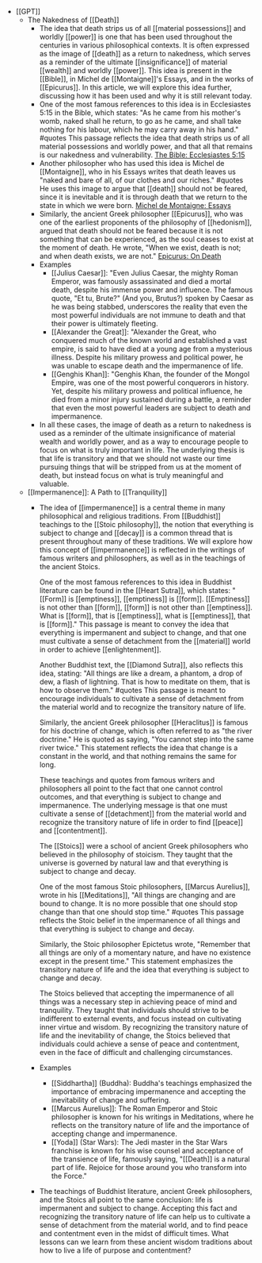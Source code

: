 - [[GPT]]
	- The Nakedness of [[Death]]
		- The idea that death strips us of all [[material possessions]] and worldly [[power]] is one that has been used throughout the centuries in various philosophical contexts. It is often expressed as the image of [[death]] as a return to nakedness, which serves as a reminder of the ultimate [[insignificance]] of material [[wealth]] and worldly [[power]]. This idea is present in the [[Bible]], in Michel de [[Montaigne]]'s Essays, and in the works of [[Epicurus]]. In this article, we will explore this idea further, discussing how it has been used and why it is still relevant today.
		- One of the most famous references to this idea is in Ecclesiastes 5:15 in the Bible, which states: "As he came from his mother's womb, naked shall he return, to go as he came, and shall take nothing for his labour, which he may carry away in his hand." #quotes This passage reflects the idea that death strips us of all material possessions and worldly power, and that all that remains is our nakedness and vulnerability. [The Bible: Ecclesiastes 5:15](https://www.biblegateway.com/passage/?search=Ecclesiastes+5%3A15&version=NIV)
		- Another philosopher who has used this idea is Michel de [[Montaigne]], who in his Essays writes that death leaves us "naked and bare of all, of our clothes and our riches." #quotes He uses this image to argue that [[death]] should not be feared, since it is inevitable and it is through death that we return to the state in which we were born. [Michel de Montaigne: Essays](https://www.gutenberg.org/files/3600/3600-h/3600-h.htm)
		- Similarly, the ancient Greek philosopher [[Epicurus]], who was one of the earliest proponents of the philosophy of [[hedonism]], argued that death should not be feared because it is not something that can be experienced, as the soul ceases to exist at the moment of death. He wrote, "When we exist, death is not; and when death exists, we are not." [Epicurus: On Death](https://www.iep.utm.edu/epideath/)
		- Examples
			- [[Julius Caesar]]: "Even Julius Caesar, the mighty Roman Emperor, was famously assassinated and died a mortal death, despite his immense power and influence. The famous quote, "Et tu, Brute?" (And you, Brutus?) spoken by Caesar as he was being stabbed, underscores the reality that even the most powerful individuals are not immune to death and that their power is ultimately fleeting.
			- [[Alexander the Great]]: "Alexander the Great, who conquered much of the known world and established a vast empire, is said to have died at a young age from a mysterious illness. Despite his military prowess and political power, he was unable to escape death and the impermanence of life.
			- [[Genghis Khan]]: "Genghis Khan, the founder of the Mongol Empire, was one of the most powerful conquerors in history. Yet, despite his military prowess and political influence, he died from a minor injury sustained during a battle, a reminder that even the most powerful leaders are subject to death and impermanence.
		- In all these cases, the image of death as a return to nakedness is used as a reminder of the ultimate insignificance of material wealth and worldly power, and as a way to encourage people to focus on what is truly important in life. The underlying thesis is that life is transitory and that we should not waste our time pursuing things that will be stripped from us at the moment of death, but instead focus on what is truly meaningful and valuable.
	- [[Impermanence]]: A Path to [[Tranquility]]
		- The idea of [[impermanence]] is a central theme in many philosophical and religious traditions. From [[Buddhist]] teachings to the [[Stoic philosophy]], the notion that everything is subject to change and [[decay]] is a common thread that is present throughout many of these traditions. We will explore how this concept of [[impermanence]] is reflected in the writings of famous writers and philosophers, as well as in the teachings of the ancient Stoics.
		  
		  One of the most famous references to this idea in Buddhist literature can be found in the [[Heart Sutra]], which states: "[[Form]] is [[emptiness]], [[emptiness]] is [[form]]. [[Emptiness]] is not other than [[form]], [[form]] is not other than [[emptiness]]. What is [[form]], that is [[emptiness]], what is [[emptiness]], that is [[form]]." This passage is meant to convey the idea that everything is impermanent and subject to change, and that one must cultivate a sense of detachment from the [[material]] world in order to achieve [[enlightenment]].
		  
		  Another Buddhist text, the [[Diamond Sutra]], also reflects this idea, stating: "All things are like a dream, a phantom, a drop of dew, a flash of lightning. That is how to meditate on them, that is how to observe them." #quotes This passage is meant to encourage individuals to cultivate a sense of detachment from the material world and to recognize the transitory nature of life.
		  
		  Similarly, the ancient Greek philosopher [[Heraclitus]] is famous for his doctrine of change, which is often referred to as "the river doctrine." He is quoted as saying, "You cannot step into the same river twice." This statement reflects the idea that change is a constant in the world, and that nothing remains the same for long.
		  
		  These teachings and quotes from famous writers and philosophers all point to the fact that one cannot control outcomes, and that everything is subject to change and impermanence. The underlying message is that one must cultivate a sense of [[detachment]] from the material world and recognize the transitory nature of life in order to find [[peace]] and [[contentment]].
		  
		  The [[Stoics]] were a school of ancient Greek philosophers who believed in the philosophy of stoicism. They taught that the universe is governed by natural law and that everything is subject to change and decay.
		  
		  One of the most famous Stoic philosophers, [[Marcus Aurelius]], wrote in his [[Meditations]], "All things are changing and are bound to change. It is no more possible that one should stop change than that one should stop time." #quotes This passage reflects the Stoic belief in the impermanence of all things and that everything is subject to change and decay.
		  
		  Similarly, the Stoic philosopher Epictetus wrote, "Remember that all things are only of a momentary nature, and have no existence except in the present time." This statement emphasizes the transitory nature of life and the idea that everything is subject to change and decay.
		  
		  The Stoics believed that accepting the impermanence of all things was a necessary step in achieving peace of mind and tranquility. They taught that individuals should strive to be indifferent to external events, and focus instead on cultivating inner virtue and wisdom. By recognizing the transitory nature of life and the inevitability of change, the Stoics believed that individuals could achieve a sense of peace and contentment, even in the face of difficult and challenging circumstances.
		- Examples
			- [[Siddhartha]] (Buddha): Buddha's teachings emphasized the importance of embracing impermanence and accepting the inevitability of change and suffering.
			- [[Marcus Aurelius]]: The Roman Emperor and Stoic philosopher is known for his writings in Meditations, where he reflects on the transitory nature of life and the importance of accepting change and impermanence.
			- [[Yoda]] (Star Wars): The Jedi master in the Star Wars franchise is known for his wise counsel and acceptance of the transience of life, famously saying, "[[Death]] is a natural part of life. Rejoice for those around you who transform into the Force."
		- The teachings of Buddhist literature, ancient Greek philosophers, and the Stoics all point to the same conclusion: life is impermanent and subject to change. Accepting this fact and recognizing the transitory nature of life can help us to cultivate a sense of detachment from the material world, and to find peace and contentment even in the midst of difficult times. What lessons can we learn from these ancient wisdom traditions about how to live a life of purpose and contentment?
